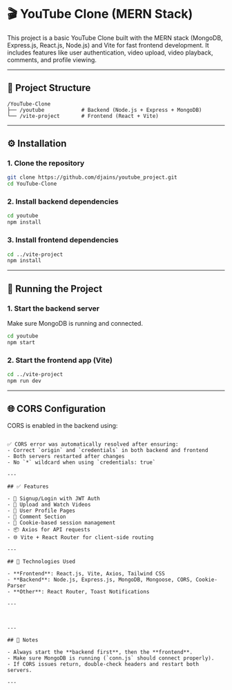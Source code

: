 
# 🎬 YouTube Clone (MERN Stack)

This project is a basic YouTube Clone built with the MERN stack (MongoDB, Express.js, React.js, Node.js) and Vite for fast frontend development. It includes features like user authentication, video upload, video playback, comments, and profile viewing.

---

## 📁 Project Structure

```
/YouTube-Clone
├── /youtube            # Backend (Node.js + Express + MongoDB)
└── /vite-project       # Frontend (React + Vite)
```

---

## ⚙️ Installation

### 1. Clone the repository

```bash
git clone https://github.com/djains/youtube_project.git
cd YouTube-Clone
```

### 2. Install backend dependencies

```bash
cd youtube
npm install
```

### 3. Install frontend dependencies

```bash
cd ../vite-project
npm install
```

---

## 🚀 Running the Project

### 1. Start the backend server

Make sure MongoDB is running and connected.

```bash
cd youtube
npm start
```

### 2. Start the frontend app (Vite)

```bash
cd ../vite-project
npm run dev
```

---

## 🌐 CORS Configuration

CORS is enabled in the backend using:


```

✅ CORS error was automatically resolved after ensuring:
- Correct `origin` and `credentials` in both backend and frontend
- Both servers restarted after changes
- No `*` wildcard when using `credentials: true`

---

## ✅ Features

- 🔐 Signup/Login with JWT Auth
- 🎥 Upload and Watch Videos
- 👤 User Profile Pages
- 💬 Comment Section
- 🍪 Cookie-based session management
- 📦 Axios for API requests
- 🌐 Vite + React Router for client-side routing

---

## 🧠 Technologies Used

- **Frontend**: React.js, Vite, Axios, Tailwind CSS
- **Backend**: Node.js, Express.js, MongoDB, Mongoose, CORS, Cookie-Parser
- **Other**: React Router, Toast Notifications

---



---

## 📌 Notes

- Always start the **backend first**, then the **frontend**.
- Make sure MongoDB is running (`conn.js` should connect properly).
- If CORS issues return, double-check headers and restart both servers.

---
